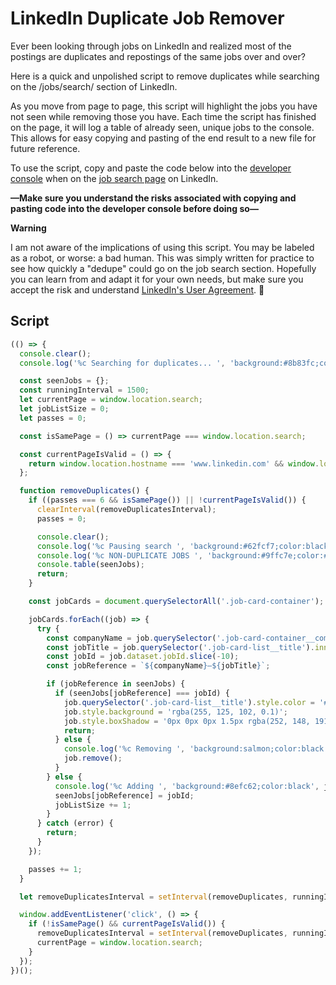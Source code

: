 # LinkedIn Duplicate Job Remover

Ever been looking through jobs on LinkedIn and realized most of the postings are duplicates and repostings of the same jobs over and over?

Here is a quick and unpolished script to remove duplicates while searching on the /jobs/search/ section of LinkedIn.

As you move from page to page, this script will highlight the jobs you have not seen while removing those you have. Each time the script has finished on the page, it will log a table of already seen, unique jobs to the console. This allows for easy copying and pasting of the end result to a new file for future reference.

To use the script, copy and paste the code below into the [developer console](https://developer.mozilla.org/en-US/docs/Tools/Browser_Console#Opening_the_Browser_Console) when on the [job search page](https://www.linkedin.com/jobs/search/) on LinkedIn.

**—Make sure you understand the risks associated with copying and pasting code into the developer console before doing so—**

**Warning**

I am not aware of the implications of using this script. You may be labeled as a robot, or worse: a bad human. This was simply written for practice to see how quickly a "dedupe" could go on the job search section. Hopefully you can learn from and adapt it for your own needs, but make sure you accept the risk and understand [LinkedIn's User Agreement](https://www.linkedin.com/legal/user-agreement#dos). 🍻

## Script

```javascript
(() => {
  console.clear();
  console.log('%c Searching for duplicates... ', 'background:#8b83fc;color:black');

  const seenJobs = {};
  const runningInterval = 1500;
  let currentPage = window.location.search;
  let jobListSize = 0;
  let passes = 0;

  const isSamePage = () => currentPage === window.location.search;

  const currentPageIsValid = () => {
    return window.location.hostname === 'www.linkedin.com' && window.location.pathname === '/jobs/search/';
  };

  function removeDuplicates() {
    if ((passes === 6 && isSamePage()) || !currentPageIsValid()) {
      clearInterval(removeDuplicatesInterval);
      passes = 0;

      console.clear();
      console.log('%c Pausing search ', 'background:#62fcf7;color:black');
      console.log('%c NON-DUPLICATE JOBS ', 'background:#9ffc7e;color:#1a1a1a;font-size:2rem', `TOTAL: ${jobListSize}`);
      console.table(seenJobs);
      return;
    }

    const jobCards = document.querySelectorAll('.job-card-container');

    jobCards.forEach((job) => {
      try {
        const companyName = job.querySelector('.job-card-container__company-name').innerText;
        const jobTitle = job.querySelector('.job-card-list__title').innerText;
        const jobId = job.dataset.jobId.slice(-10);
        const jobReference = `${companyName}—${jobTitle}`;

        if (jobReference in seenJobs) {
          if (seenJobs[jobReference] === jobId) {
            job.querySelector('.job-card-list__title').style.color = '#fc4955';
            job.style.background = 'rgba(255, 125, 102, 0.1)';
            job.style.boxShadow = '0px 0px 0px 1.5px rgba(252, 148, 191, 0.2)';
            return;
          } else {
            console.log('%c Removing ', 'background:salmon;color:black', jobReference);
            job.remove();
          }
        } else {
          console.log('%c Adding ', 'background:#8efc62;color:black', jobReference);
          seenJobs[jobReference] = jobId;
          jobListSize += 1;
        }
      } catch (error) {
        return;
      }
    });

    passes += 1;
  }

  let removeDuplicatesInterval = setInterval(removeDuplicates, runningInterval);

  window.addEventListener('click', () => {
    if (!isSamePage() && currentPageIsValid()) {
      removeDuplicatesInterval = setInterval(removeDuplicates, runningInterval);
      currentPage = window.location.search;
    }
  });
})();
```
